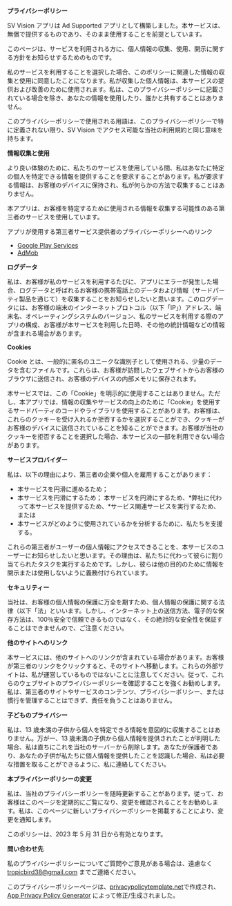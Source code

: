 **プライバシーポリシー**

SV Vision アプリは Ad Supported アプリとして構築しました。本サービスは、無償で提供するものであり、そのまま使用することを前提としています。

このページは、サービスを利用される方に、個人情報の収集、使用、開示に関する方針をお知らせするためのものです。

私のサービスを利用することを選択した場合、このポリシーに関連した情報の収集と使用に同意したことになります。私が収集した個人情報は、本サービスの提供および改善のために使用されます。私は、このプライバシーポリシーに記載されている場合を除き、あなたの情報を使用したり、誰かと共有することはありません。

このプライバシーポリシーで使用される用語は、このプライバシーポリシーで特に定義されない限り、SV Vision でアクセス可能な当社の利用規約と同じ意味を持ちます。

**情報収集と使用**

より良い体験のために、私たちのサービスを使用している間、私はあなたに特定の個人を特定できる情報を提供することを要求することがあります。私が要求する情報は、お客様のデバイスに保持され、私が何らかの方法で収集することはありません。

本アプリは、お客様を特定するために使用される情報を収集する可能性のある第三者のサービスを使用しています。

アプリが使用する第三者サービス提供者のプライバシーポリシーへのリンク

- [Google Play Services](https://www.google.com/policies/privacy/)
- [AdMob](https://support.google.com/admob/answer/6128543?hl=en)

**ログデータ**

私は、お客様が私のサービスを利用するたびに、アプリにエラーが発生した場合、ログデータと呼ばれるお客様の携帯電話上のデータおよび情報（サードパーティ製品を通じて）を収集することをお知らせしたいと思います。このログデータには、お客様の端末のインターネットプロトコル（以下「IP」）アドレス、端末名、オペレーティングシステムのバージョン、私のサービスを利用する際のアプリの構成、お客様が本サービスを利用した日時、その他の統計情報などの情報が含まれる場合があります。

**Cookies**

Cookie とは、一般的に匿名のユニークな識別子として使用される、少量のデータを含むファイルです。これらは、お客様が訪問したウェブサイトからお客様のブラウザに送信され、お客様のデバイスの内部メモリに保存されます。

本サービスでは、この「Cookie」を明示的に使用することはありません。ただし、本アプリでは、情報の収集やサービスの向上のために「Cookie」を使用するサードパーティのコードやライブラリを使用することがあります。お客様は、これらのクッキーを受け入れるか拒否するかを選択することができ、クッキーがお客様のデバイスに送信されていることを知ることができます。お客様が当社のクッキーを拒否することを選択した場合、本サービスの一部を利用できない場合があります。

**サービスプロバイダー**

私は、以下の理由により、第三者の企業や個人を雇用することがあります：

- 本サービスを円滑に進めるため；
- 本サービスを円滑にするため；
  本サービスを円滑にするため、*弊社に代わって本サービスを提供するため、*サービス関連サービスを実行するため、または
- 本サービスがどのように使用されているかを分析するために、私たちを支援する。

これらの第三者がユーザーの個人情報にアクセスできることを、本サービスのユーザーにお知らせしたいと思います。その理由は、私たちに代わって彼らに割り当てられたタスクを実行するためです。しかし、彼らは他の目的のために情報を開示または使用しないように義務付けられています。

**セキュリティー**

当社は、お客様の個人情報の保護に万全を期すため、個人情報の保護に関する法律（以下「法」といいます。しかし、インターネット上の送信方法、電子的な保存方法は、100％安全で信頼できるものではなく、その絶対的な安全性を保証することはできませんので、ご注意ください。

**他のサイトへのリンク**

本サービスには、他のサイトへのリンクが含まれている場合があります。お客様が第三者のリンクをクリックすると、そのサイトへ移動します。これらの外部サイトは、私が運営しているものではないことに注意してください。従って、これらのウェブサイトのプライバシーポリシーを確認することを強くお勧めします。私は、第三者のサイトやサービスのコンテンツ、プライバシーポリシー、または慣行を管理することはできず、責任を負うことはありません。

**子どものプライバシー**

私は、13 歳未満の子供から個人を特定できる情報を意図的に収集することはありません。万が一、13 歳未満の子供から個人情報を提供されたことが判明した場合、私は直ちにこれを当社のサーバーから削除します。あなたが保護者であり、あなたの子供が私たちに個人情報を提供したことを認識した場合、私は必要な措置を取ることができるように、私に連絡してください。

**本プライバシーポリシーの変更**

私は、当社のプライバシーポリシーを随時更新することがあります。従って、お客様はこのページを定期的にご覧になり、変更を確認されることをお勧めします。私は、このページに新しいプライバシーポリシーを掲載することにより、変更を通知します。

このポリシーは、2023 年 5 月 31 日から有効となります。

**問い合わせ先**

私のプライバシーポリシーについてご質問やご意見がある場合は、遠慮なく tropicbird38@gmail.com までご連絡ください。

このプライバシーポリシーページは、[privacypolicytemplate.net](https://privacypolicytemplate.net)で作成され、[App Privacy Policy Generator](https://app-privacy-policy-generator.nisrulz.com/) によって修正/生成されました。
